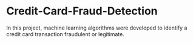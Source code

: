 # Credit-Card-Fraud-Detection
In this project, machine learning algorithms were developed to identify a credit card transaction fraudulent or legitimate. 
